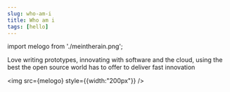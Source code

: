 ```yaml
---
slug: who-am-i
title: Who am i
tags: [hello]
---
```


import melogo from './meintherain.png';

Love writing prototypes, innovating with software and the cloud, using the best the open source world has to offer to deliver fast innovation

<img src={melogo} style={{width:"200px"}} />